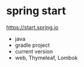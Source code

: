 spring start
===
https://start.spring.io
- java
- gradle project
- current version
- web, Thymeleaf, Lombok
